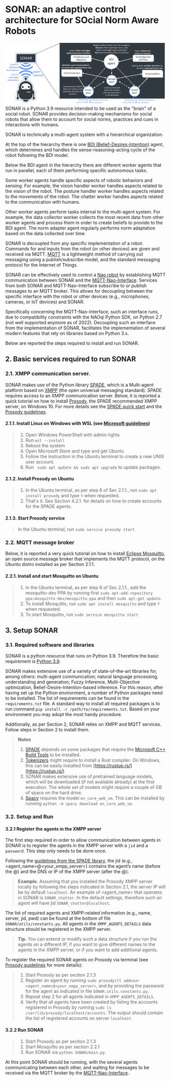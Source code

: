# SONAR: an adaptive control architecture for SOcial Norm Aware Robots
![alt text](sonar.jpg)
SONAR is a Python 3.9 resource intended to be used as the "brain" of a social robot. 
SONAR provides decision-making mechanisms for social robots that allow them to account for social norms, practices and cues in interactions with humans.

SONAR is technically a multi-agent system with a hierarchical organization. 

At the top of the hierarchy there is one [BDI (Belief-Desires-Intention)](https://en.wikipedia.org/wiki/Belief%E2%80%93desire%E2%80%93intention_software_model) agent, which determines and handles the sense-reasoning-acting cycle of the robot following the BDI model.

Below the BDI agent in the hierarchy there are different worker agents that run in parallel, each of them performing specific autonomous tasks.

Some worker agents handle specific aspects of robotic behaviors and sensing.
For example, the vision handler worker handles aspects related to the vision of the robot.
The posture handler worker handles aspects related to the movements of the robot.
The chatter worker handles aspects related to the communication with humans.

Other worker agents perform tasks internal to the multi-agent system. For example, the data collector worker collects the most recent data from other worker agents and process them in order to create beliefs to provide to the BDI agent. The norm adapter agent regularly performs norm adaptation based on the data collected over time.

SONAR is decoupled from any specific implementation of a robot. 
Commands for and inputs from the robot (or other devices) are given and received via MQTT. [MQTT](https://en.wikipedia.org/wiki/MQTT) is a lightweight method of carrying out messaging using a publish/subscribe model, and the standard messaging protocol for the Internet of Things.

SONAR can be effectively used to control a [Nao robot](https://www.aldebaran.com/en/nao) by establishing MQTT communication between SONAR and the [MQTT-Nao-Interface](https://github.com/dellannadavide/MQTT-Nao-Interface).
Services from both SONAR and MQTT-Nao-Interface subscribe to or publish messages to an MQTT broker.
This allows for decoupling between the specific interface with the robot or other devices (e.g., microphones, cameras, or IoT devices) and SONAR. 

Specifically concerning the MQTT-Nao-Interface, such an interface runs, due to compatibility constraints with the NAOqi Python SDK, on Python 2.7 (not well supported anymore as of 2022). 
Decoupling such an interface from the implementation of SONAR, facilitates the implementation of several modern features that rely on libraries based on Python 3.x.


Below are reported the steps required to install and run SONAR.

## 2. Basic services required to run SONAR
### 2.1. XMPP communication server.
SONAR makes use of the Python library [SPADE](https://spade-mas.readthedocs.io/en/latest/readme.html), which is a Multi-agent platform based on [XMPP](https://xmpp.org/) (the open universal messaging standard). SPADE requires access to an XMPP communication server. 
Below, it is reported a quick tutorial on how to install [Prosody](https://prosody.im/), the SPADE recommended XMPP server, on Windows 10. 
For more details see the [SPADE quick start](https://spade-mas.readthedocs.io/en/latest/usage.html) and the [Prosody guidelines](https://prosody.im/download/start#windows).
#### 2.1.1. Install Linux on Windows with WSL (see [Microsoft guidelines](https://learn.microsoft.com/en-us/windows/wsl/install))
>1. Open Windows PowerShell with admin rights
>2. Run ``` wsl --install ```
>3. Reboot the system 
>4. Open Microsoft Store and type and get Ubuntu
>5. Follow the instruction in the Ubuntu terminal to create a new UNIX user account.
>6. Run ``` sudo apt update && sudo apt upgrade```  to update packages.
#### 2.1.2. Install Prosody on Ubuntu
>1. In the Ubuntu terminal, as per step 6 of Sec 2.1.1., run ``` sudo apt install prosody ``` and type ```Y``` when requested.
>2. That's it. See Section 4.2.1. for details on how to create accounts for the SPADE agents.
#### 2.1.3. Start Prosody service
>In the Ubuntu terminal, run ``` sudo service prosody start ```

### 2.2. MQTT message broker
Below, it is reported a very quick tutorial on how to install [Eclipse Mosquitto](https://mosquitto.org/), an open source message broker that implements the MQTT protocol, on the Ubuntu distro installed as per Section 2.1.1.

#### 2.2.1. Install and start Mosquitto on Ubuntu
>1. In the Ubuntu terminal, as per step 6 of Sec 2.1.1., add the mosquitto-dev PPA by running first ```sudo apt-add-repository ppa:mosquitto-dev/mosquitto-ppa``` and then ```sudo apt-get update```.
>2. To install Mosquitto, run ``` sudo apt install mosquitto ``` and type ```Y``` when requested.
>3. To start Mosquitto, run ``` sudo service mosquitto start ```

## 3. Setup SONAR
### 3.1. Required software and libraries
SONAR is a python resource that runs on Python 3.9. Therefore the basic requirement is [Python 3.9](https://www.python.org/downloads/).

SONAR makes extensive use of a variety of state-of-the-art libraries for, among others: multi-agent communication; natural language processing, understanding and generation; Fuzzy Inference, Multi-Objective optimization, Belief-Desire-Intention-based inference. 
For this reason, after having set up the Python environment, a number of Python packages need to be installed. The list of requirements can be found in the ```requirements.txt``` file.
A standard way to install all required packages is to run command ```pip install -r /path/to/requirements.txt```. Based on your environment you may adopt the most handy procedure.

Additionally, as per Section 2, SONAR relies on XMPP and MQTT services. Follow steps in Section 2 to install them.

>**Notes** 
> 1. [SPADE](https://pypi.org/project/spade/) depends on some packages that require the [Microsoft C++ Build Tools](https://visualstudio.microsoft.com/visual-cpp-build-tools/) to be installed.
> 2. [Tokenizers](https://pypi.org/project/tokenizers/) might require to install a Rust compiler. On Windows, this can be easily installed from [https://rustup.rs/](https://rustup.rs/)
> 3. SONAR makes extensive use of pretrained language models, which will be downloaded (if not available already) at the first execution. The whole set of models might require a couple of GB of space on the hard drive.
> 4. [Spacy](https://spacy.io/usage) requires the model ```en_core_web_sm```. This can be installed by running ```python -m spacy download en_core_web_sm```.

### 3.2. Setup and Run
#### 3.2.1 Register the agents in the XMPP server
The first step required in order to allow communication between agents in SONAR is to register the agents in the XMPP server with a ```jid``` and a ```password```.
This step only needs to be done once.

Following the [guidelines from the SPADE library](https://spade-mas.readthedocs.io/en/latest/usage.html), the jid (e.g., <agent_name>@<your_xmpp_server>) contains the agent’s name (before the @) and the DNS or IP of the XMPP server (after the @). 

> **Example.** Assuming that you installed the Prosody XMPP server locally by following the steps indicated in Section 2.1, the server IP will be by default ```localhost```.
An example of <agent_name> that operates in SONAR is ```SONAR_chatter```. In the default settings, therefore such an agent will have jid ```SONAR_chatter@localhost```.

The list of required agents and XMPP-related information (e.g., name, server, jid, pwd) can be found at the bottom of file ```SONAR/utils/constants.py```. 
All agents in the ```XMPP_AGENTS_DETAILS``` data structure should be registered in the XMPP server.

> **Tip.** You can extend or modify such a data structure if you run the agents on a different IP, if you want to give different names to the agents in the XMPP server, or if you want to add additional agents.

To register the required SONAR agents on Prosody via terminal (see [Prosody guidelines](https://prosody.im/doc/creating_accounts) for more details):
>1. Start Prosody as per section 2.1.3
>2. Register an agent by running ```sudo prosodyctl adduser <agent_name>@<your_xmpp_server>```, and by providing the password for the agent as indicated in file ```SONAR.utils.constants.py```.
>3. Repeat step 2 for all agents indicated in ```XMPP_AGENTS_DETAILS```.
>4. Verify that all agents have been created by listing the accounts registered in Prosody by running ```sudo ls /var/lib/prosody/localhost/accounts```. The output should contain the list of registered accounts on server ```localhost```.

#### 3.2.2 Run SONAR
>1. Start Prosody as per section 2.1.3
>2. Start Mosquitto as per section 2.2.1
>3. Run SONAR via ```python SONAR/main.py```.

At this point SONAR should be running, with the several agents communicating between each other, and waiting for messages to be received via the MQTT broker by the [MQTT-Nao-Interface](https://github.com/dellannadavide/MQTT-Nao-Interface)..

